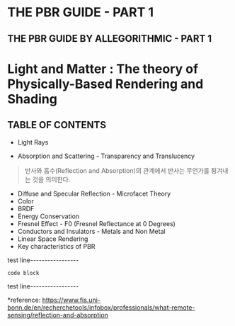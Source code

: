 THE PBR GUIDE - PART 1
===

THE PBR GUIDE BY ALLEGORITHMIC - PART 1
---

# Light and Matter : The theory of Physically-Based Rendering and Shading
## TABLE OF CONTENTS
* Light Rays

* Absorption and Scattering - Transparency and Translucency
> 반사와 흡수(Reflection and Absorption)의 관계에서
반사는 무언가를 튕겨내는 것을 의미한다.
* Diffuse and Specular Reflection - Microfacet Theory
* Color
* BRDF
* Energy Conservation
* Fresnel Effect - F0 (Fresnel Reflectance at 0 Degrees)
* Conductors and Insulators - Metals and Non Metal
* Linear Space Rendering
* Key characteristics of PBR

test line-----------------

    code block

test line-----------------

*reference: <https://www.fis.uni-bonn.de/en/recherchetools/infobox/professionals/what-remote-sensing/reflection-and-absorption>

